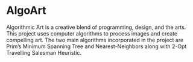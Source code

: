 # AlgoArt
Algorithmic Art is a creative blend of programming, design, and the arts. This project uses computer algorithms to process images and create compelling art. The two main algorithms incorporated in the project are Prim’s Minimum Spanning Tree and Nearest-Neighbors along with 2-Opt Travelling Salesman Heuristic.
